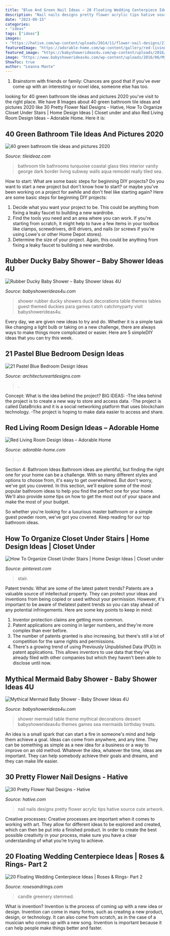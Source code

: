 ```yaml
---
title: "Blue And Green Nail Ideas ~ 20 Floating Wedding Centerpiece Ideas"
description: "Nail nails designs pretty flower acrylic tips hative source cute artwork"
date: "2023-09-15"
categories:
- "ideas"
tags: ["ideas"]
images:
- "https://hative.com/wp-content/uploads/2014/11/flower-nail-designs/21-pretty-flower-nail-designs.jpg"
featuredImage: "https://adorable-home.com/wp-content/gallery/red-living-room-design-ideas/red-living-room-design-ideas-12.jpg"
featured_image: "https://babyshowerideas4u.com/wp-content/uploads/2016/03/rubber-ducky-baby-shower-guest-tables.jpeg"
image: "https://www.babyshowerideas4u.com/wp-content/uploads/2016/06/Mythical-Mermaid-Baby-Shower-Dessert-Table.jpg"
ShowToc: true
author: "Leanna Mante"
---
```



1. Brainstorm with friends or family: Chances are good that if you've ever come up with an interesting or novel idea, someone else has too.

	

		
looking for 40 green bathroom tile ideas and pictures 2020 you've visit to the right place. We have 8 Images about 40 green bathroom tile ideas and pictures 2020 like 30 Pretty Flower Nail Designs - Hative, How To Organize Closet Under Stairs | Home Design Ideas | Closet under and also Red Living Room Design Ideas – Adorable Home. Here it is:
		
    
## 40 Green Bathroom Tile Ideas And Pictures 2020

<img loading=lazy src="https://www.tileideaz.com/wp-content/uploads/2015/03/green_bathroom_tile_7.jpg" onerror="this.onerror=null;this.src='https://tse1.mm.bing.net/th?id=OIP.NGuZVEXn_6AwbgCVIwy6BQHaLH&amp;pid=15.1';" alt="40 green bathroom tile ideas and pictures 2020">

_Source: tileideaz.com_

>bathroom tile bathrooms turquoise coastal glass tiles interior vanity george dark border living subway walls aqua remodel really tiled sea. 

	

How to start: What are some basic steps for beginning DIY projects?
Do you want to start a new project but don't know how to start? or maybe you've been working on a project for awhile and don't feel like starting again? Here are some basic steps for beginning DIY projects:
1. Decide what you want your project to be. This could be anything from fixing a leaky faucet to building a new wardrobe. 
2. Find the tools you need and an area where you can work. If you're starting from scratch, it might help to have a few items in your toolbox like clamps, screwdrivers, drill drivers, and nails (or screws if you're using Lowe's or other Home Depot stores). 
3. Determine the size of your project. Again, this could be anything from fixing a leaky faucet to building a new wardrobe. 

    
## Rubber Ducky Baby Shower – Baby Shower Ideas 4U

<img loading=lazy src="https://babyshowerideas4u.com/wp-content/uploads/2016/03/rubber-ducky-baby-shower-guest-tables.jpeg" onerror="this.onerror=null;this.src='https://tse2.mm.bing.net/th?id=OIP.289a7_XCCaP07XdNw-LJjwHaHD&amp;pid=15.1';" alt="Rubber Ducky Baby Shower – Baby Shower Ideas 4U">

_Source: babyshowerideas4u.com_

>shower rubber ducky showers duck decorations table themes tables guest themed duckies para games catch catchmyparty visit babyshowerideas4u. 

	

Every day, we are given new ideas to try and do. Whether it is a simple task like changing a light bulb or taking on a new challenge, there are always ways to make things more complicated or easier. Here are 5 simpleDIY ideas that you can try this week.

    
## 21 Pastel Blue Bedroom Design Ideas

<img loading=lazy src="https://www.architectureartdesigns.com/wp-content/uploads/2015/05/424.jpg" onerror="this.onerror=null;this.src='https://tse3.mm.bing.net/th?id=OIP.scZdh5GfCsTwsBctQUagswHaFj&amp;pid=15.1';" alt="21 Pastel Blue Bedroom Design Ideas">

_Source: architectureartdesigns.com_

>. 

	

Concept: What is the idea behind the project?
BIG IDEAS: 
-The idea behind the project is to create a new way to store and access data. 
-The project is called DataBricks and it is a social networking platform that uses blockchain technology. 
-The project is hoping to make data easier to access and share.

    
## Red Living Room Design Ideas – Adorable Home

<img loading=lazy src="https://adorable-home.com/wp-content/gallery/red-living-room-design-ideas/red-living-room-design-ideas-12.jpg" onerror="this.onerror=null;this.src='https://tse1.mm.bing.net/th?id=OIP.vuUFpUsg1a1YP0nbUBBe5wHaJ3&amp;pid=15.1';" alt="Red Living Room Design Ideas – Adorable Home">

_Source: adorable-home.com_

>. 

	

Section 4: Bathroom Ideas
Bathroom ideas are plentiful, but finding the right one for your home can be a challenge. With so many different styles and options to choose from, it's easy to get overwhelmed. But don't worry, we've got you covered.
In this section, we'll explore some of the most popular bathroom ideas to help you find the perfect one for your home. We'll also provide some tips on how to get the most out of your space and make the most of your budget.

So whether you're looking for a luxurious master bathroom or a simple guest powder room, we've got you covered. Keep reading for our top bathroom ideas.

    
## How To Organize Closet Under Stairs | Home Design Ideas | Closet Under

<img loading=lazy src="https://i.pinimg.com/736x/9b/09/52/9b0952a9a078a8b6f767c0e2dc2aeea6--closet-under-stairs-how-to-organize.jpg" onerror="this.onerror=null;this.src='https://tse1.mm.bing.net/th?id=OIP.DZ8kwFHPE5T_eDceouunEQHaLQ&amp;pid=15.1';" alt="How To Organize Closet Under Stairs | Home Design Ideas | Closet under">

_Source: pinterest.com_

>stair. 

	

Patent trends: What are some of the latest patent trends?
Patents are a valuable source of intellectual property. They can protect your ideas and inventions from being copied or used without your permission. However, it's important to be aware of thelatest patent trends so you can stay ahead of any potential infringements. Here are some key points to keep in mind: 
1. Inventor protection claims are getting more common. 
2. Patent applications are coming in larger numbers, and they're more complex than ever before. 
3. The number of patents granted is also increasing, but there's still a lot of competition for the same rights and permissions. 
4. There's a growing trend of using Previously Unpublished Data (PUD) in patent applications. This allows inventors to use data that they've already filed with other companies but which they haven't been able to disclose until now.

    
## Mythical Mermaid Baby Shower - Baby Shower Ideas 4U

<img loading=lazy src="https://www.babyshowerideas4u.com/wp-content/uploads/2016/06/Mythical-Mermaid-Baby-Shower-Dessert-Table.jpg" onerror="this.onerror=null;this.src='https://tse2.mm.bing.net/th?id=OIP.urf5nUWquCP-2e8_SPPmjwHaJ9&amp;pid=15.1';" alt="Mythical Mermaid Baby Shower - Baby Shower Ideas 4U">

_Source: babyshowerideas4u.com_

>shower mermaid table theme mythical decorations dessert babyshowerideas4u themes games sea mermaids birthday treats. 

	

An idea is a small spark that can start a fire in someone's mind and help them achieve a goal. Ideas can come from anywhere, and any time. They can be something as simple as a new idea for a business or a way to improve on an old method. Whatever the idea, whatever the time, ideas are important. They can help somebody achieve their goals and dreams, and they can make life easier.

    
## 30 Pretty Flower Nail Designs - Hative

<img loading=lazy src="https://hative.com/wp-content/uploads/2014/11/flower-nail-designs/21-pretty-flower-nail-designs.jpg" onerror="this.onerror=null;this.src='https://tse4.mm.bing.net/th?id=OIP.OiwEHUA5MlejYNrhFGrAbAHaJ4&amp;pid=15.1';" alt="30 Pretty Flower Nail Designs - Hative">

_Source: hative.com_

>nail nails designs pretty flower acrylic tips hative source cute artwork. 

	

Creative processes:
Creative processes are important when it comes to working with art. They allow for different ideas to be explored and created, which can then be put into a finished product. In order to create the best possible creativity in your process, make sure you have a clear understanding of what you’re trying to achieve.

    
## 20 Floating Wedding Centerpiece Ideas | Roses &amp; Rings- Part 2

<img loading=lazy src="http://www.rosesandrings.com/wp-content/uploads/2019/08/Greenery-Floating-Candle-Centerpieces.jpg" onerror="this.onerror=null;this.src='https://tse4.mm.bing.net/th?id=OIP.3fSx90YOFAQCALhVENxxVgHaLH&amp;pid=15.1';" alt="20 Floating Wedding Centerpiece Ideas | Roses &amp; Rings- Part 2">

_Source: rosesandrings.com_

>candle greenery stemmed. 

	

What is invention?
Invention is the process of coming up with a new idea or design. Invention can come in many forms, such as creating a new product, design, or technology. It can also come from scratch, as in the case of a musician who comes up with a new song. Invention is important because it can help people make things better and faster.

